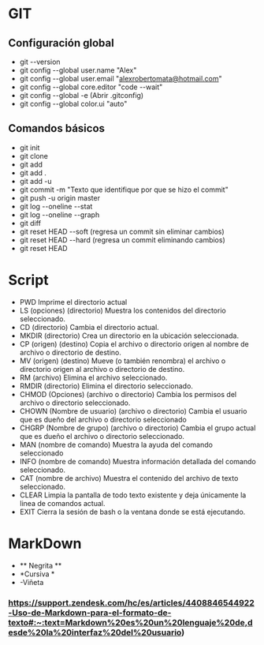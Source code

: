 # GIT

## Configuración global
- git --version
- git config --global user.name "Alex"
- git config --global user.email "alexrobertomata@hotmail.com"
- git config --global core.editor "code --wait"
- git config --global -e (Abrir .gitconfig)
- git config --global color.ui "auto"

## Comandos básicos
- git init
- git clone <url de repositorio>
- git add <archivo>
- git add .
- git add -u
- git commit -m "Texto que identifique por que se hizo el commit"
- git push -u origin master
- git log --oneline --stat
- git log --oneline --graph
- git diff
- git reset HEAD --soft (regresa un commit sin eliminar cambios)
- git reset HEAD --hard (regresa un commit eliminando cambios)
- git reset HEAD <archivo>

# Script
- PWD Imprime el directorio actual
- LS (opciones) (directorio) Muestra los contenidos del directorio seleccionado.
- CD (directorio) Cambia el directorio actual.
- MKDIR (directorio) Crea un directorio en la ubicación seleccionada.
- CP (origen) (destino) Copia el archivo o directorio origen al nombre de archivo o directorio de destino.
- MV (origen) (destino) Mueve (o también renombra) el archivo o directorio origen al archivo o
directorio de destino.
- RM (archivo) Elimina el archivo seleccionado.
- RMDIR (directorio) Elimina el directorio seleccionado.
- CHMOD (Opciones) (archivo o directorio) Cambia los permisos del archivo o directorio seleccionado.
- CHOWN (Nombre de usuario) (archivo o directorio) Cambia el usuario que es dueño del archivo o
directorio seleccionado
- CHGRP (Nombre de grupo) (archivo o directorio) Cambia el grupo actual que es dueño el archivo o
directorio seleccionado.
- MAN (nombre de comando) Muestra la ayuda del comando seleccionado
- INFO (nombre de comando) Muestra información detallada del comando seleccionado.
- CAT (nombre de archivo) Muestra el contenido del archivo de texto seleccionado.
- CLEAR Limpia la pantalla de todo texto existente y deja únicamente la linea de comandos actual.
- EXIT Cierra la sesión de bash o la ventana donde se está ejecutando.

# MarkDown
- ** Negrita **
- *Cursiva *
- -Viñeta

### https://support.zendesk.com/hc/es/articles/4408846544922-Uso-de-Markdown-para-el-formato-de-texto#:~:text=Markdown%20es%20un%20lenguaje%20de,desde%20la%20interfaz%20del%20usuario)
